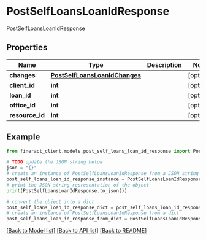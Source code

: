 # PostSelfLoansLoanIdResponse

PostSelfLoansLoanIdResponse

## Properties

Name | Type | Description | Notes
------------ | ------------- | ------------- | -------------
**changes** | [**PostSelfLoansLoanIdChanges**](PostSelfLoansLoanIdChanges.md) |  | [optional] 
**client_id** | **int** |  | [optional] 
**loan_id** | **int** |  | [optional] 
**office_id** | **int** |  | [optional] 
**resource_id** | **int** |  | [optional] 

## Example

```python
from fineract_client.models.post_self_loans_loan_id_response import PostSelfLoansLoanIdResponse

# TODO update the JSON string below
json = "{}"
# create an instance of PostSelfLoansLoanIdResponse from a JSON string
post_self_loans_loan_id_response_instance = PostSelfLoansLoanIdResponse.from_json(json)
# print the JSON string representation of the object
print(PostSelfLoansLoanIdResponse.to_json())

# convert the object into a dict
post_self_loans_loan_id_response_dict = post_self_loans_loan_id_response_instance.to_dict()
# create an instance of PostSelfLoansLoanIdResponse from a dict
post_self_loans_loan_id_response_from_dict = PostSelfLoansLoanIdResponse.from_dict(post_self_loans_loan_id_response_dict)
```
[[Back to Model list]](../README.md#documentation-for-models) [[Back to API list]](../README.md#documentation-for-api-endpoints) [[Back to README]](../README.md)


